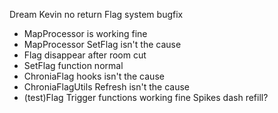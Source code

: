 Dream Kevin no return
Flag system bugfix
- MapProcessor is working fine
- MapProcessor SetFlag isn't the cause
- Flag disappear after room cut
- SetFlag function normal
- ChroniaFlag hooks isn't the cause
- ChroniaFlagUtils Refresh isn't the cause
- (test)Flag Trigger functions working fine
Spikes dash refill?